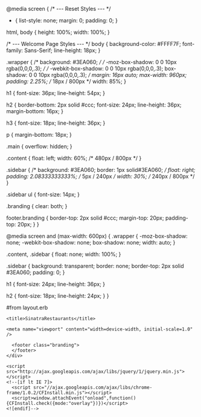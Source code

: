 @media screen {
  /* --- Reset Styles --- */
  * {
    list-style: none;
    margin: 0;
    padding: 0;
  }

  html, body {
    height: 100%;
    width: 100%;
  }

  /* --- Welcome Page Styles --- */
  body {
    background-color: #FFFF7F;
    font-family: Sans-Serif;
    line-height: 18px;
  }

  .wrapper {
    /* background: #3EA060; */
    /* -moz-box-shadow: 0 0 10px rgba(0,0,0,.3); */
    /* -webkit-box-shadow: 0 0 10px rgba(0,0,0,.3);
    box-shadow: 0 0 10px rgba(0,0,0,.3); */
    margin: 16px auto;
    max-width: 960px;
    padding: 2.25%; /* 18px / 800px */
    width: 85%;
  }

  h1 {
    font-size: 36px;
    line-height: 54px;
  }

  h2 {
    border-bottom: 2px solid #ccc;
    font-size: 24px;
    line-height: 36px;
    margin-bottom: 16px;
  }

  h3 {
    font-size: 18px;
    line-height: 36px;
  }

  p {
    margin-bottom: 18px;
  }

  .main {
    overflow: hidden;
  }

  .content {
    float: left;
    width: 60%; /* 480px / 800px */
  }

  .sidebar {
    /* background: #3EA060;
    border: 1px solid#3EA060; */
    float: right;
    padding: 2.08333333333%; /* 5px / 240px */
    width: 30%; /* 240px / 800px */
  }

  .sidebar ul {
    font-size: 14px;
  }

  .branding {
    clear: both;
  }

  footer.branding {
    border-top: 2px solid #ccc;
    margin-top: 20px;
    padding-top: 20px;
  }
}

@media screen and (max-width: 600px) {
  .wrapper {
    -moz-box-shadow: none;
    -webkit-box-shadow: none;
    box-shadow: none;
    width: auto;
  }

  .content, .sidebar {
    float: none;
    width: 100%;
  }

  .sidebar {
    background: transparent;
    border: none;
    border-top: 2px solid #3EA060;
    padding: 0;
  }

  h1 {
    font-size: 24px;
    line-height: 36px;
  }

  h2 {
    font-size: 18px;
    line-height: 24px;
  }
}


#from layout.erb

<!DOCTYPE html>
<!--[if lt IE 7]> <html class="no-js ie6 oldie" lang="en"> <![endif]-->
<!--[if IE 7]>    <html class="no-js ie7 oldie" lang="en"> <![endif]-->
<!--[if IE 8]>    <html class="no-js ie8 oldie" lang="en"> <![endif]-->
<!--[if gt IE 8]><!--> <html class="no-js" lang="en"> <!--<![endif]-->
  <head>
    <meta charset="utf-8" />
    <meta http-equiv="X-UA-Compatible" content="IE=edge, chrome=1" />

    <title>SinatraRestaurants</title>

    <meta name="viewport" content="width=device-width, initial-scale=1.0" />

      <footer class="branding">
      </footer>
    </div>

    <script src="http://ajax.googleapis.com/ajax/libs/jquery/1/jquery.min.js"></script>
    <!--[if lt IE 7]>
      <script src="//ajax.googleapis.com/ajax/libs/chrome-frame/1.0.2/CFInstall.min.js"></script>
      <script>window.attachEvent("onload",function(){CFInstall.check({mode:"overlay"})})</script>
    <![endif]-->
  </body>
</html>